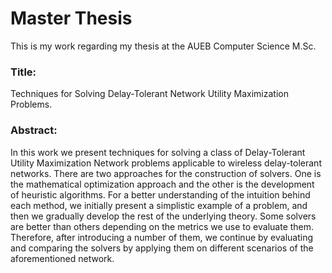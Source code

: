 # Master Thesis
This is my work regarding my thesis at the AUEB Computer Science M.Sc.

### Title:
Techniques for Solving Delay-Tolerant Network Utility Maximization Problems.

### Abstract:
In this work we present techniques for solving a class of Delay-Tolerant Utility Maximization Network problems applicable to wireless delay-tolerant networks. There are two approaches for the construction of solvers. One is the mathematical optimization approach and the other is the development of heuristic algorithms. 
For a better understanding of the intuition behind each method, we initially present a simplistic example of a problem, and then we gradually develop the rest of the underlying theory. Some solvers are better than others depending on the metrics we use to evaluate them. Therefore, after introducing a number of them, we continue by evaluating and comparing the solvers by applying them on different scenarios of the aforementioned network.
